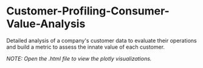 # Customer-Profiling-Consumer-Value-Analysis
Detailed analysis of a company's customer data to evaluate their operations and build a metric to assess the innate value of each customer.

*NOTE: Open the .html file to view the plotly visualizations.* 
